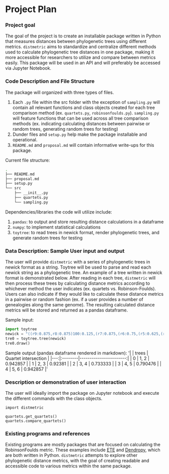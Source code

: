 # Project Plan

### Project goal
The goal of the project is to create an installable package written in Python that measures distances between phylogenetic trees using different metrics. `distmetric` aims to standardize and centralize different methods used to calculate phylogenetic tree distances in one package, making it more accessible for researchers to utilize and compare between metrics easily. This package will be used in an API and will preferably be accessed via Jupyter Notebook.

### Code Description and File Structure
The package will organized with three types of files.
1. Each `.py` file within the src folder with the exception of `sampling.py` will contain all relevant functions and class objects created for each tree comparison method (ex. `quartets.py`, `robinsonfoulds.py`). `sampling.py` will feature functions that can be used across all tree comparison methods (ex. indicating calculating distances between pairwise or random trees, generating random trees for testing)
2. Dunder files and `setup.py` help make the package installable and operational.
3. `README.md` and `proposal.md` will contain informative write-ups for this package.

Current file structure:
```bash
.
├── README.md
├── proposal.md
├── setup.py
└── src
    ├── __init__.py
    ├── quartets.py
    └── sampling.py
```
Dependencies/libraries the code will utilize include:
1. `pandas`: to output and store resulting distance calculations in a dataframe
2. `numpy`: to implement statistical calculations
3. `toytree`: to read trees in newick format, render phylogenetic trees, and generate random trees for testing

### Data Description: Sample User input and output
The user will provide `distmetric` with a series of phylogenetic trees in newick format as a string. Toytree will be used to parse and read each newick string as a phylogenetic tree. An example of a tree written in newick format is demonstrated below. After reading in each tree, `distmetric` will then process these trees by calculating distance metrics according to whichever method the user indicates (ex. quartets vs. Robinson-Foulds). Users can also indicate if they would like to calculate these distance metrics in a pairwise or random fashion (ex. if a user provides a number of genealogies along the same genome). The resulting calculated distance metrics will be stored and returned as a pandas dataframe. 

Sample input:
```python
import toytree
newick = "((r9:0.875,r8:0.875)100:0.125,(r7:0.875,(r6:0.75,(r5:0.625,(r4:0.5,(r3:0.375,(r2:0.25,(r1:0.125,r0:0.125)100:0.125)100:0.125)100:0.125)100:0.125)100:0.125)100:0.125)100:0.125);"
tre0 = toytree.tree(newick)
tre0.draw()
```

Sample output (pandas dataframe rendered in markdown):
'|    | trees   |   Quartet intersection |
 |---:|:--------|-----------------------:|
 |  0 | 1, 2    |               0.942857 |
 |  1 | 2, 3    |               0.92381  |
 |  2 | 3, 4    |               0.733333 |
 |  3 | 4, 5    |               0.790476 |
 |  4 | 5, 6    |               0.942857 |'


### Description or demonstration of user interaction
The user will ideally import the package on Jupyter notebook and execute the different commands with the class objects.
```
import distmetric

quartets.get_quartets()
quartets.compare_quartets()
```

### Existing programs and references
Existing programs are mostly packages that are focused on calculating the RobinsonFoulds metric. These examples include [ETE](http://etetoolkit.org/docs/latest/tutorial/tutorial_trees.html#robinson-foulds-distance) and [Dendropy](https://dendropy.org/library/treecompare.html?highlight=robinson%20foulds#dendropy.calculate.treecompare.robinson_foulds_distance), which are both written in Python. `distmetric` attempts to explore other phylogenetic distance metrics, with the goal of creating readable and accessible code to various metrics within the same package. 
